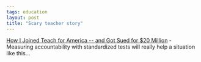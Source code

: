 ```yaml
---
tags: education
layout: post
title: "Scary teacher story"
---
```




<a href="http://www.city-journal.org/html/13_1_how_i_joined.html">How I Joined Teach for America -- and Got Sued for $20 Million</a> - Measuring accountability with standardized tests will really help a situation like this...


